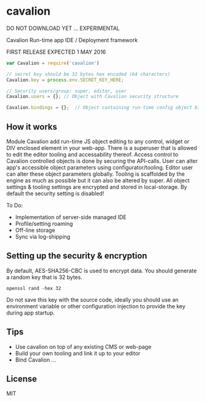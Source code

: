 # cavalion
DO NOT DOWNLOAD YET ... EXPERIMENTAL

Cavalion Run-time app IDE / Deployment framework

FIRST RELEASE EXPECTED 1 MAY 2016

```js
var Cavalion = require('cavalion')

// secret key should be 32 bytes hex encoded (64 characters)
Cavalion.key = process.env.SECRET_KEY_HERE;

// Security users/group: super, editor, user
Cavalion.users = {}; // Object with Cavalion security structure

Cavalion.bindings = {};  // Object containing run-time config object bindings

```

## How it works

Module Cavalion add run-time JS object editing to any control, widget or DIV enclosed element in your web-app.
There is a superuser that is allowed to edit the editor tooling and accessability thereof.
Access control to Cavalion controlled objects is done by securing the API-calls.
User can alter app's accessible object parameters using configurator/tooling.
Editor user can alter these object parameters globally.
Tooling is scaffolded by the engine as much as possible but it can also be altered by super.
All object settings & tooling settings are encrypted and stored in local-storage.
By default the security setting is disabled!

To Do:
- Implementation of server-side managed IDE
- Profile/setting roaming
- Off-line storage
- Sync via log-shipping

## Setting up the security & encryption

By default, AES-SHA256-CBC is used to encrypt data. You should generate a random key that is 32 bytes.

```
openssl rand -hex 32
```

Do not save this key with the source code, ideally you should use an environment variable or other configuration injection to provide the key during app startup.

## Tips

- Use cavalion on top of any existing CMS or web-page
- Build your own tooling and link it up to your editor
- Bind Cavalion ...

## License

MIT
